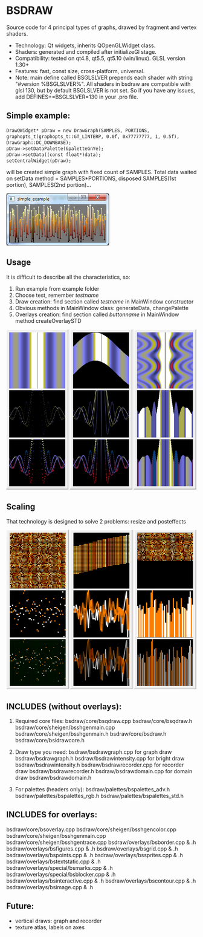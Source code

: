 # BSDRAW
Source code for 4 principal types of graphs, drawed by fragment and vertex shaders.

* Technology: Qt widgets, inherits QOpenGLWidget class.
* Shaders: generated and compiled after initializeGl stage.
* Compatibility: tested on qt4.8, qt5.5, qt5.10 (win/linux). GLSL version 1.30+
* Features: fast, const size, cross-platform, universal.
* Note: main define called BSGLSLVER prepends each shader with string "#version %BSGLSLVER%". 
All shaders in bsdraw are compatible with glsl 130, but by default BSGLSLVER is not set. So
if you have any issues, add DEFINES+=BSGLSLVER=130 in your .pro file.

## Simple example:
```
DrawQWidget* pDraw = new DrawGraph(SAMPLES, PORTIONS, graphopts_t(graphopts_t::GT_LINTERP, 0.0f, 0x77777777, 1, 0.5f), DrawGraph::DC_DOWNBASE);
pDraw->setDataPalette(&paletteGnYe);
pDraw->setData((const float*)data);
setCentralWidget(pDraw);
```
will be created simple graph with fixed count of SAMPLES. Total data waited on setData method = SAMPLES*PORTIONS,
disposed SAMPLES(1st portion), SAMPLES(2nd portion)...

![simple](/demoimages/simple.png)

## Usage
It is difficult to describe all the characteristics, so:
1. Run example from example folder
2. Choose test, remember _testname_
3. Draw creation: find section called _testname_ in MainWindow constructor
4. Obvious methods in MainWindow class: generateData, changePalette
5. Overlays creation: find section called _buttonname_ in MainWindow method createOverlaySTD

![demo1](/demoimages/demo1.png)

## Scaling
That technology is designed to solve 2 problems: resize and posteffects

![demo2](/demoimages/demo2.png)

## INCLUDES (without overlays):
1. Required core files:
bsdraw/core/bsqdraw.cpp
bsdraw/core/bsqdraw.h
bsdraw/core/sheigen/bsshgenmain.cpp
bsdraw/core/sheigen/bsshgenmain.h
bsdraw/core/bsdraw.h
bsdraw/core/bsidrawcore.h

2. Draw type you need:
bsdraw/bsdrawgraph.cpp		for graph draw
bsdraw/bsdrawgraph.h
bsdraw/bsdrawintensity.cpp	for bright draw
bsdraw/bsdrawintensity.h
bsdraw/bsdrawrecorder.cpp	for recorder draw
bsdraw/bsdrawrecorder.h
bsdraw/bsdrawdomain.cpp		for domain draw
bsdraw/bsdrawdomain.h

3. For palettes (headers only):
bsdraw/palettes/bspalettes_adv.h
bsdraw/palettes/bspalettes_rgb.h
bsdraw/palettes/bspalettes_std.h

## INCLUDES for overlays:
bsdraw/core/bsoverlay.cpp
bsdraw/core/sheigen/bsshgencolor.cpp
bsdraw/core/sheigen/bsshgenmain.cpp
bsdraw/core/sheigen/bsshgentrace.cpp
bsdraw/overlays/bsborder.cpp & .h
bsdraw/overlays/bsfigures.cpp & .h
bsdraw/overlays/bsgrid.cpp & .h
bsdraw/overlays/bspoints.cpp & .h
bsdraw/overlays/bssprites.cpp & .h
bsdraw/overlays/bstextstatic.cpp & .h
bsdraw/overlays/special/bsmarks.cpp & .h
bsdraw/overlays/special/bsblocker.cpp & .h
bsdraw/overlays/bsinteractive.cpp & .h
bsdraw/overlays/bscontour.cpp & .h
bsdraw/overlays/bsimage.cpp & .h
    

## Future:
* vertical draws: graph and recorder
* texture atlas, labels on axes
